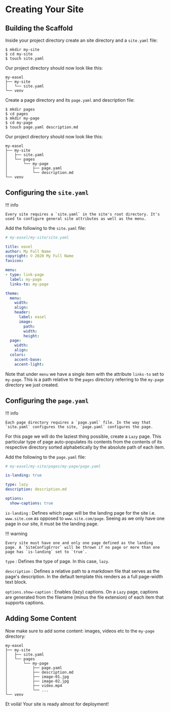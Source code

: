 # Creating Your Site

## Building the Scaffold

Inside your project directory create an site directory and a `site.yaml` file:

``` console
$ mkdir my-site
$ cd my-site
$ touch site.yaml
```

Our project directory should now look like this:

``` plaintext
my-easel
├── my-site
│   └── site.yaml
└── venv
```

Create a page directory and its `page.yaml` and description file:

``` console
$ mkdir pages
$ cd pages
$ mkdir my-page
$ cd my-page
$ touch page.yaml description.md
```

Our project directory should now look like this:

``` plaintext
my-easel
├── my-site
│   ├── site.yaml
│   └── pages
│       └── my-page
│           ├── page.yaml
│           └── description.md
└── venv
```

## Configuring the `site.yaml`

!!! info

    Every site requires a `site.yaml` in the site's root directory. It's used to configure general site attributes as well as the menu.

Add the following to the `site.yaml` file:

``` yaml
# my-easel/my-site/site.yaml

title: easel
author: My Full Name
copyright: © 2020 My Full Name
favicon:

menu:
- type: link-page
  label: my-page
  links-to: my-page

theme:
  menu:
    width:
    align:
    header:
      label: easel
      image:
        path:
        width:
        height:
  page:
    width:
    align:
  colors:
    accent-base:
    accent-light:
```

Note that under `menu` we have a single item with the attribute `links-to` set to `my-page`. This is a path relative to the `pages` directory referring to the `my-page` directory we just created.

## Configuring the `page.yaml`

!!! info

    Each page directory requires a `page.yaml` file. In the way that `site.yaml` configures the site, `page.yaml` configures the page.

For this page we will do the laziest thing possible, create a `Lazy` page. This particular type of page auto-populates its contents from the contents of its respective directory sorted alphabetically by the absolute path of each item.

Add the following to the `page.yaml` file:

``` yaml
# my-easel/my-site/pages/my-page/page.yaml

is-landing: true

type: lazy
description: description.md

options:
  show-captions: true
```

`is-landing`
:   Defines which page will be the landing page for the site i.e. `www.site.com` as opposed to `www.site.com/page`. Seeing as we only have one page in our site, it must be the landing page.

!!! warning

    Every site must have one and only one page defined as the landing page. A `SiteConfigError` will be thrown if no page or more than one page has `is-landing` set to `true`.

`type`
:   Defines the type of page. In this case, `lazy`.

`description`
:   Defines a relative path to a markdown file that serves as the page's description. In the default template this renders as a full page-width text block.

`options.show-caption`
:   Enables (lazy) captions. On a `Lazy` page, captions are generated from the filename (minus the file extension) of each item that supports captions.

## Adding Some Content

Now make sure to add some content: images, videos etc to the `my-page` directory:

``` plaintext
my-easel
├── my-site
│   ├── site.yaml
│   └── pages
│       └── my-page
│           ├── page.yaml
│           ├── description.md
│           ├── image-01.jpg
│           ├── image-02.jpg
│           ├── video.mp4
│           └── ...
└── venv
```

Et voilà! Your site is ready almost for deployment!
